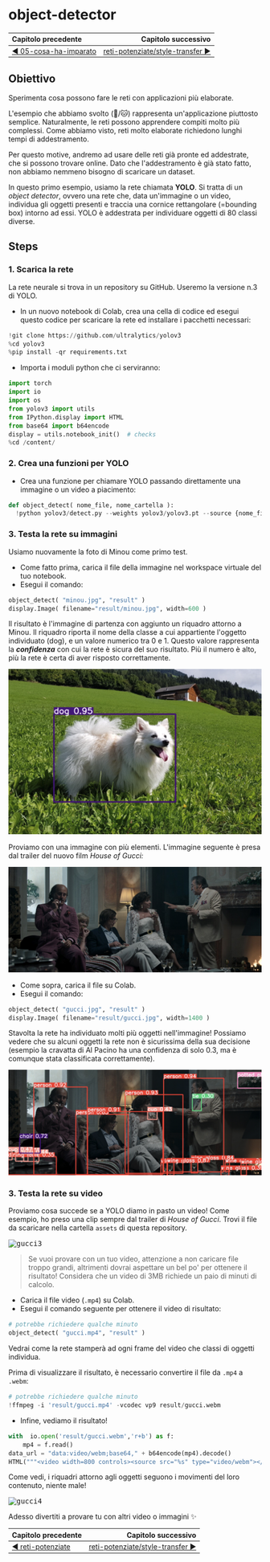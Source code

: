 # object-detector

| Capitolo precedente                                                                                                                                          | Capitolo successivo                                                                           |
| :--------------------------------------------------------------------------------------------------------------------------------------------------------------- | ---------------------------------------------------------------------------------------------------: |
| [◀︎ 05-cosa-ha-imparato ](../../05-cosa-ha-imparato )  | [reti-potenziate/style-transfer ▶︎](../style-transfer) |

## Obiettivo

Sperimenta cosa possono fare le reti con applicazioni più elaborate.

L'esempio che abbiamo svolto (🐶/🐱) rappresenta un'applicazione piuttosto semplice. Naturalmente, le reti possono apprendere compiti molto più complessi. Come abbiamo visto, reti molto elaborate richiedono lunghi tempi di addestramento. 

Per questo motive, andremo ad usare delle reti già pronte ed addestrate, che si possono trovare online. Dato che l'addestramento è già stato fatto, non abbiamo nemmeno bisogno di scaricare un dataset.

In questo primo esempio, usiamo la rete chiamata **YOLO**. Si tratta di un *object detector*, ovvero una rete che, data un'immagine o un video, individua gli oggetti presenti e traccia una cornice rettangolare (=bounding box) intorno ad essi. YOLO è addestrata per individuare oggetti di 80 classi diverse.


## Steps

### 1. Scarica la rete

La rete neurale si trova in un repository su GitHub. Useremo la versione n.3 di YOLO.

- In un nuovo notebook di Colab, crea una cella di codice ed esegui questo codice per scaricare la rete ed installare i pacchetti necessari:

```py
!git clone https://github.com/ultralytics/yolov3
%cd yolov3
%pip install -qr requirements.txt
```

- Importa i moduli python che ci serviranno:

```py
import torch
import io
import os
from yolov3 import utils
from IPython.display import HTML
from base64 import b64encode
display = utils.notebook_init()  # checks
%cd /content/
```

### 2. Crea una funzioni per YOLO

- Crea una funzione per chiamare YOLO passando direttamente una immagine o un video a piacimento:

```py
def object_detect( nome_file, nome_cartella ):
  !python yolov3/detect.py --weights yolov3/yolov3.pt --source {nome_file} --project {nome_cartella} --name . --exist-ok
```

### 3. Testa la rete su immagini

Usiamo nuovamente la foto di Minou come primo test.

- Come fatto prima, carica il file della immagine nel workspace virtuale del tuo notebook.
- Esegui il comando:

```py
object_detect( "minou.jpg", "result" )
display.Image( filename="result/minou.jpg", width=600 )
```

Il risultato è l'immagine di partenza con aggiunto un riquadro attorno a Minou. Il riquadro riporta il nome della classe a cui appartiente l'oggetto individuato (dog), e un valore numerico tra 0 e 1. Questo valore rappresenta la ***confidenza*** con cui la rete è sicura del suo risultato. Più il numero è alto, più la rete è certa di aver risposto correttamente.

<kbd>![minou](../../assets/06-minou.png)</kbd>

Proviamo con una immagine con più elementi. L'immagine seguente è presa dal trailer del nuovo film *House of Gucci:*

<kbd>![gucci1](../../assets/06-gucci1.jpg)</kbd>

- Come sopra, carica il file su Colab.
- Esegui il comando:

```py
object_detect( "gucci.jpg", "result" )
display.Image( filename="result/gucci.jpg", width=1400 )
```

Stavolta la rete ha individuato molti più oggetti nell'immagine! Possiamo vedere che su alcuni oggetti la rete non è sicurissima della sua decisione (esempio la cravatta di Al Pacino ha una confidenza di solo 0.3, ma è comunque stata classificata correttamente).

<kbd>![gucci2](../../assets/06-gucci2.png)</kbd>


### 3. Testa la rete su video

Proviamo cosa succede se a YOLO diamo in pasto un video! Come esempio, ho preso una clip sempre dal trailer di *House of Gucci*. Trovi il file da scaricare nella cartella `assets` di questa repository.

<kbd>![gucci3](../../assets/06-gucci3.gif)</kbd>

> Se vuoi provare con un tuo video, attenzione a non caricare file troppo grandi, altrimenti dovrai aspettare un bel po' per ottenere il risultato! Considera che un video di 3MB richiede un paio di minuti di calcolo.

- Carica il file video (`.mp4`) su Colab.
- Esegui il comando seguente per ottenere il video di risultato:

```py
# potrebbe richiedere qualche minuto
object_detect( "gucci.mp4", "result" )
```

Vedrai come la rete stamperà ad ogni frame del video che classi di oggetti individua.

Prima di visualizzare il risultato, è necessario convertire il file da `.mp4` a `.webm`:

```py
# potrebbe richiedere qualche minuto
!ffmpeg -i 'result/gucci.mp4' -vcodec vp9 result/gucci.webm
```

- Infine, vediamo il risultato!

```py
with  io.open('result/gucci.webm','r+b') as f:
    mp4 = f.read()
data_url = "data:video/webm;base64," + b64encode(mp4).decode()
HTML("""<video width=800 controls><source src="%s" type="video/webm"></video>""" % data_url)
```

Come vedi, i riquadri attorno agli oggetti seguono i movimenti del loro contenuto, niente male!

<kbd>![gucci4](../../assets/06-gucci4.gif)</kbd>

Adesso divertiti a provare tu con altri video o immagini ✨

| Capitolo precedente                                                                                                                                          | Capitolo successivo                                                                           |
| :--------------------------------------------------------------------------------------------------------------------------------------------------------------- | ---------------------------------------------------------------------------------------------------: |
| [◀︎ reti-potenziate ](..)  | [reti-potenziate/style-transfer ▶︎](../style-transfer) |